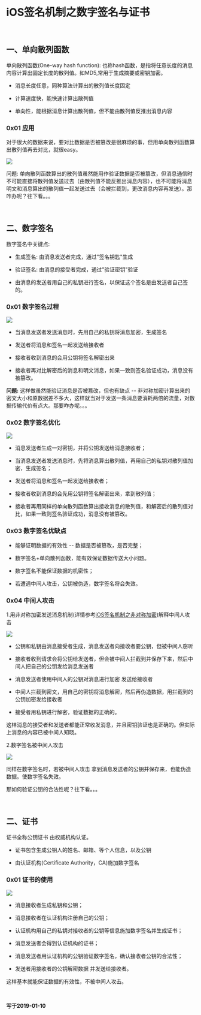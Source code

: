 # iOS签名机制之数字签名与证书

<br>

## 一、单向散列函数

单向散列函数(One-way hash function): 也称hash函数，是指将任意长度的消息内容计算出固定长度的散列值。如MD5,常用于生成摘要或密钥加密。

- 消息长度任意，同种算法计算出的散列值长度固定

- 计算速度快，能快速计算出散列值

- 单向性，能根据消息计算出散列值，但不能由散列值反推出消息内容

### 0x01 应用

对于很大的数据来说，要对比数据是否被篡改是很麻烦的事，但用单向散列函数算出散列值再去对比，就很easy。

![](../Images/iOSReverse/iOS签名机制之数字签名与证书/certificate_image1.png)


问题: 单向散列函数算出的散列值虽然能用作验证数据是否被篡改，但消息通信时不可能直接将散列值发送过去（由散列值不能反推出消息内容），也不可能将消息明文和消息算出的散列值一起发送过去（会被拦截到，更改消息内容再发送）。那咋办呢？往下看。。。

<br>

## 二、数字签名


数字签名中关键点: 

- 生成签名: 由消息发送者完成，通过"签名钥匙"生成

- 验证签名: 由消息的接受者完成，通过"验证密钥"验证

- 由消息的发送者用自己的私钥进行签名，以保证这个签名是由发送者自己签的。

### 0x01 数字签名过程

![](../Images/iOSReverse/iOS签名机制之数字签名与证书/certificate_image2.png)

- 当消息发送者发送消息时，先用自己的私钥将消息加密，生成签名

- 发送者将消息和签名一起发送给接收者

- 接收者收到消息的会用公钥将签名解密出来

- 接收者再对比解密后的消息和明文消息，如果一致则签名验证成功，消息没有被篡改。



 **问题:** 这样做虽然能验证消息是否被篡改，但也有缺点 -- 非对称加密计算出来的密文大小和原数据差不多大，这样就当对于发送一条消息要消耗两倍的流量，对数据传输代价有点大。那要咋办呢。。。


### 0x02 数字签名优化

![](../Images/iOSReverse/iOS签名机制之数字签名与证书/certificate_image3.png)

- 消息发送者生成一对密钥，并将公钥发送给消息接收者；

- 当消息发送者发送消息时，先将消息算出散列值，再用自己的私钥对散列值加密，生成签名；

- 发送者将消息和签名一起发送给接收者；

- 接收者收到消息的会先用公钥将签名解密出来，拿到散列值；

- 接收者再用同样的单向散列函数算出接收消息的散列值，和解密后的散列值对比，如果一致则签名验证成功，消息没有被篡改。


### 0x03 数字签名优缺点

- 能够证明数据的有效性 -- 数据是否被篡改，是否完整；

- 数字签名+单向散列函数，能有效保证数据传送大小问题。

- 数字签名不能保证数据的机密性；

- 若遭遇中间人攻击，公钥被伪造，数字签名将会失效。


### 0x04 中间人攻击

1.用非对称加密发送消息机制(详情参考[iOS签名机制之非对称加密](https://github.com/zhaoName/Notes/blob/master/iOSReverse/iOS%E7%AD%BE%E5%90%8D%E6%9C%BA%E5%88%B6%E4%B9%8B%E9%9D%9E%E5%AF%B9%E7%A7%B0%E5%8A%A0%E5%AF%86.md))解释中间人攻击

![](../Images/iOSReverse/iOS签名机制之数字签名与证书/certificate_image4.png)


- 公钥和私钥由消息接受者生成，消息发送者向接收者要公钥，但被中间人窃听

- 接收者收到请求会将公钥给发送者，但会被中间人拦截到并保存下来，然后中间人把自己的公钥发给消息发送者

- 消息发送者使用中间人的公钥对消息进行加密 发送给接收者

- 中间人拦截到密文，用自己的密钥将消息解密，然后再伪造数据，用拦截到的公钥加密发给接收者

- 接受者用私钥进行解密，验证数据的正确的。


这样消息的接受者和发送者都能正常收发消息，并且密钥验证也是正确的。但实际上消息的内容已被中间人知晓。

2.数字签名被中间人攻击

![](../Images/iOSReverse/iOS签名机制之数字签名与证书/certificate_image5.png)


同样在数字签名时，若被中间人攻击 拿到消息发送者的公钥并保存来，也能伪造数据。使数字签名失效。

那如何验证公钥的合法性呢？往下看。。。

<br>

## 二、证书


证书全称公钥证书 由权威机构认证。

- 证书包含生成公钥人的姓名、邮箱、等个人信息，以及公钥

- 由认证机构(Certificate Authority，CA)施加数字签名



### 0x01 证书的使用


![](../Images/iOSReverse/iOS签名机制之数字签名与证书/certificate_image6.png)


- 消息接收者生成私钥和公钥；

- 消息接收者在认证机构注册自己的公钥；

- 认证机构用自己的私钥对接收者的公钥等信息施加数字签名并生成证书；

- 消息发送者会得到认证机构的证书；

- 消息发送者用认证机构的公钥验证数字签名，确认接收者公钥的合法性；

- 发送者用接收者的公钥解密数据 并发送给接收者。


这样基本就能保证数据的有效性，不被中间人攻击。


<br>

**写于2019-01-10**

<br>